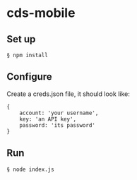 # cds-mobile

## Set up

`§ npm install`

## Configure

Create a creds.json file, it should look like:

```
{
    account: 'your username',
    key: 'an API key',
    password: 'its password'
}
```

## Run

`§ node index.js`
